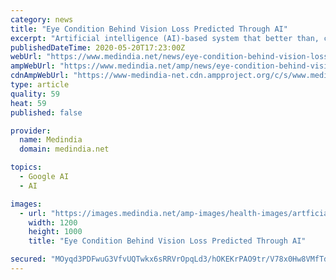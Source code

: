 ```yaml
---
category: news
title: "Eye Condition Behind Vision Loss Predicted Through AI"
excerpt: "Artificial intelligence (AI)-based system that better than, clinicians in predicting progression of a common eye condition that can cause vision loss."
publishedDateTime: 2020-05-20T17:23:00Z
webUrl: "https://www.medindia.net/news/eye-condition-behind-vision-loss-predicted-through-ai-195060-1.htm"
ampWebUrl: "https://www.medindia.net/amp/news/eye-condition-behind-vision-loss-predicted-through-ai-195060-1.htm"
cdnAmpWebUrl: "https://www-medindia-net.cdn.ampproject.org/c/s/www.medindia.net/amp/news/eye-condition-behind-vision-loss-predicted-through-ai-195060-1.htm"
type: article
quality: 59
heat: 59
published: false

provider:
  name: Medindia
  domain: medindia.net

topics:
  - Google AI
  - AI

images:
  - url: "https://images.medindia.net/amp-images/health-images/artficial-intelligence-predicts-age-person.jpg"
    width: 1200
    height: 1000
    title: "Eye Condition Behind Vision Loss Predicted Through AI"

secured: "MOyqd3PDFwuG3VfvUQTwkx6sRRVrOpqLd3/hOKEKrPAO9tr/V78x0Hw8VMfTdELBtsFtnn8Hd1PhQ7XAJU2EgE5i1doISBEKqmy/rkMJoP2oB0EQvJEU1TbDPcz9y3lioDGWQi8gP+0Jmvko1zYPaRqYCr0wy/SIBNzaM1kJ0a7CuOexjTnsJ9qEBAdhFNxiB196DZM/AC0wV/nY10rie8JBdYO0AFl2Qz2pGc2yiG6dLKic+dh2yt7BXOFf80Su7qkDw0R3RnIdQEaZPdUUSmc8onJckeJ6reJhW5tvrsDAf3GusMEDlvC5Qk1ubEyc70y8MSIMA7PLB0pUdvzFz1KvDBBusentnwzQiP/rt0hoPVvYm8CWv35VrwszP4APpTulLizzahujR5fshezPZ1A8hx2URki0+qAQf8jmZd6sZdsQMlgO5r8oeXQG3sQfEhhxmLIkuhS2Z3XoBaJIInfNBAsOiSsv9uGYRsGynXw=;rZ7w8ZthskYWP/vjchVbAw=="
---
```


